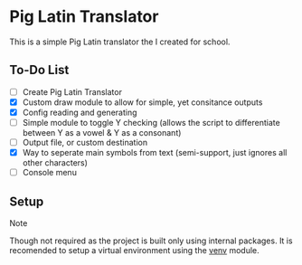 # Pig Latin Translator

This is a simple Pig Latin translator the I created for school.

## To-Do List

- [ ] Create Pig Latin Translator
- [x] Custom draw module to allow for simple, yet consitance outputs
- [x] Config reading and generating
- [ ] Simple module to toggle Y checking (allows the script to differentiate between Y as a vowel & Y as a consonant)
- [ ] Output file, or custom destination
- [x] Way to seperate main symbols from text (semi-support, just ignores all other characters)
- [ ] Console menu

## Setup

> [!NOTE]
> Though not required as the project is built only using internal packages.
> It is recomended to setup a virtual environment using the [venv](https://docs.python.org/3/library/venv.html) module.
